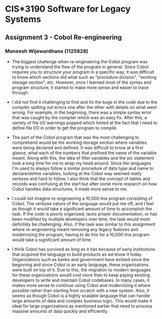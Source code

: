 # CIS\*3190 Software for Legacy Systems

## Assignment 3 - Cobol Re-engineering

### Maneesh Wijewardhana (1125828)

-   The biggest challenge when re-engineering the Cobol program was trying to understand the flow of the program in general. Since Cobol requires you to structure your program in a specific way, it was difficult to know which sections did what such as "procedure division", "working storage section", etc. However, once I learned most of the syntax and program structure, it started to make more sense and easier to trace through.

-   I did not find it challenging to find and fix the bugs in the code due to the compiler spitting out errors one after the other with details on what went wrong. For example, in the beginning, there was a simple syntax error that was caught by the compiler which was an easy fix. After this, a variety of file I/O warnings popped which hinted at the fact that I need to define file I/O in order to get the program to compile.

-   The part of the Cobol program that was the most challenging to comprehend would be the working storage section where variables were being declared and defined. It was difficult to know at a first glance, what each of the numbers that prefixed the name of the variable meant. Along with this, the idea of filler variables and the pic statement took a long time for me to wrap my head around. Since the languages I'm used to always follow a similar procedure of data type and name to declare/define variables, looking at the Cobol way seemed really verbose and hard to follow. I also think that the concept of tables and records was confusing at the start but after some more research on how Cobol handles data structures, it made more sense to me.

-   I could not imagine re-engineering a 10,000 line program consisting of Cobol. The verbose nature of the language would put me off, and I feel as though it would take a significant amount of time to accomplish the task. If the code is poorly organized, lacks proper documentation, or has been modified by multiple developers over time, the task would most definitely be challenging. Also, if the task was similar to this assignment where re-engineering meant removing any legacy features and modernizing the program, having to do this for a 10,000 line program would take a significant amount of time.

-   I think Cobol has survived as long as it has because of early institutions that acquired the language to build products as we know it today. Organizations such as banks and government have existed since the beginning and since Cobol is an early language, these organizations were built on top of it. Due to this, the migration to modern languages for these organizations would cost more than to keep paying existing developers to write and maintain Cobol codebases. In many cases, it makes more sense to continue using Cobol and modernizing it where possible rather than starting from scratch with a new system. Also, it seems as though Cobol is a highly scalable language that can handle large amounts of data and complex business logic. This would make it ideal for large organizations as mentioned earlier that need to process massive amounts of data quickly and efficiently. 
